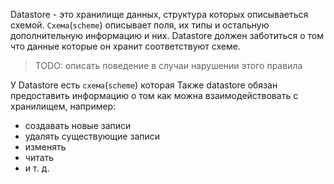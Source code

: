 
Datastore - это хранилище данных, структура которых описываеться схемой.
`Схема`(`scheme`) описывает поля, их типы и остальную дополнительную информацию и них.
Datastore должен заботиться о том что данные которые он хранит соответствуют схеме.

> TODO: описать поведение в случаи нарушении этого правила

У Datastore есть `схема`(`scheme`) которая 
Также datastore обязан предоставить информацию о том как можна взаимодействовать с хранилищем, например:
* создавать новые записи
* удалять существующие записи
* изменять
* читать
* и т. д.



